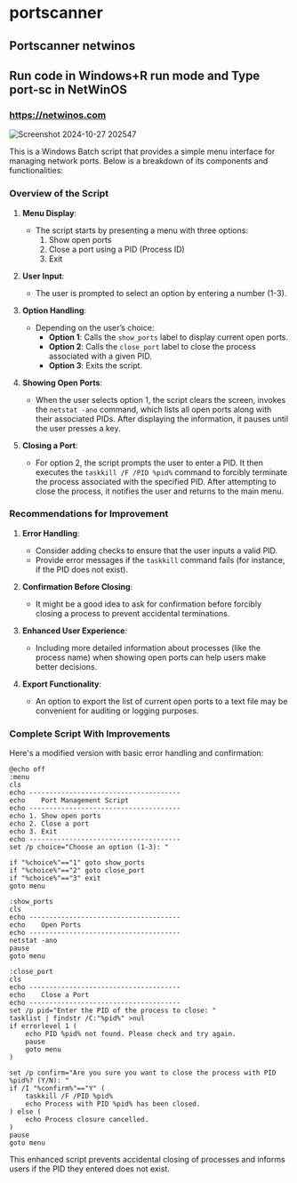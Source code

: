 # portscanner
## Portscanner netwinos
## Run code in Windows+R run mode and Type port-sc in NetWinOS

### https://netwinos.com
![Screenshot 2024-10-27 202547](https://github.com/user-attachments/assets/f540662a-cfde-4315-a3af-5b4b74d6a857)

This is a Windows Batch script that provides a simple menu interface for managing network ports. Below is a breakdown of its components and functionalities:

### Overview of the Script

1. **Menu Display**:
   - The script starts by presenting a menu with three options: 
     1. Show open ports
     2. Close a port using a PID (Process ID)
     3. Exit

2. **User Input**:
   - The user is prompted to select an option by entering a number (1-3).

3. **Option Handling**:
   - Depending on the user’s choice:
     - **Option 1**: Calls the `show_ports` label to display current open ports.
     - **Option 2**: Calls the `close_port` label to close the process associated with a given PID.
     - **Option 3**: Exits the script.

4. **Showing Open Ports**:
   - When the user selects option 1, the script clears the screen, invokes the `netstat -ano` command, which lists all open ports along with their associated PIDs. After displaying the information, it pauses until the user presses a key.

5. **Closing a Port**:
   - For option 2, the script prompts the user to enter a PID. It then executes the `taskkill /F /PID %pid%` command to forcibly terminate the process associated with the specified PID. After attempting to close the process, it notifies the user and returns to the main menu.

### Recommendations for Improvement

1. **Error Handling**:
   - Consider adding checks to ensure that the user inputs a valid PID.
   - Provide error messages if the `taskkill` command fails (for instance, if the PID does not exist).

2. **Confirmation Before Closing**:
   - It might be a good idea to ask for confirmation before forcibly closing a process to prevent accidental terminations.

3. **Enhanced User Experience**:
   - Including more detailed information about processes (like the process name) when showing open ports can help users make better decisions.

4. **Export Functionality**:
   - An option to export the list of current open ports to a text file may be convenient for auditing or logging purposes.

### Complete Script With Improvements

Here's a modified version with basic error handling and confirmation:

```batch
@echo off
:menu
cls
echo --------------------------------------
echo    Port Management Script
echo --------------------------------------
echo 1. Show open ports
echo 2. Close a port
echo 3. Exit
echo --------------------------------------
set /p choice="Choose an option (1-3): "

if "%choice%"=="1" goto show_ports
if "%choice%"=="2" goto close_port
if "%choice%"=="3" exit
goto menu

:show_ports
cls
echo --------------------------------------
echo    Open Ports
echo --------------------------------------
netstat -ano
pause
goto menu

:close_port
cls
echo --------------------------------------
echo    Close a Port
echo --------------------------------------
set /p pid="Enter the PID of the process to close: "
tasklist | findstr /C:"%pid%" >nul
if errorlevel 1 (
    echo PID %pid% not found. Please check and try again.
    pause
    goto menu
)

set /p confirm="Are you sure you want to close the process with PID %pid%? (Y/N): "
if /I "%confirm%"=="Y" (
    taskkill /F /PID %pid%
    echo Process with PID %pid% has been closed.
) else (
    echo Process closure cancelled.
)
pause
goto menu
```

This enhanced script prevents accidental closing of processes and informs users if the PID they entered does not exist.
